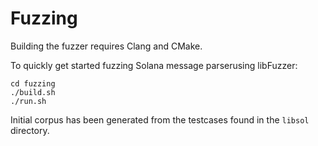 # Fuzzing

Building the fuzzer requires Clang and CMake.

To quickly get started fuzzing Solana message parserusing libFuzzer:

```shell
cd fuzzing
./build.sh
./run.sh
```

Initial corpus has been generated from the testcases found in the `libsol` directory.
